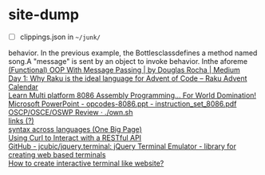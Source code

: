 # site-dump
* [ ] clippings.json in `~/junk/`  

behavior. In the previous example, the Bottlesclassdefines a method named song.A "message" is sent by an object to invoke behavior. Inthe aforeme  
[(Functional) OOP With Message Passing | by Douglas Rocha | Medium](https://medium.com/@douglasbellonrocha/functional-object-oriented-programming-with-message-passing-71979ca9d097)  
[](https://www.cia.gov/library/abbottabad-compound/E4/E4AAFF6DAF6863F459A8B4E52DFB9FF4_Manly.P.Hall_The.Secret.Teachings.of.All.Ages.pdf)
[Day 1: Why Raku is the ideal language for Advent of Code – Raku Advent Calendar](https://raku-advent.blog/2020/12/01/day-1-why-raku-is-ideal-for-advent-of-code/)  
[Learn Multi platform 8086 Assembly Programming... For World Domination!](https://www.chibialiens.com/8086/)  
[Microsoft PowerPoint - opcodes-8086.ppt - instruction_set_8086.pdf](http://cvg.dsi.unifi.it/colombo_now/calc/instruction_set_8086.pdf)  
[OSCP/OSCE/OSWP Review · ./own.sh](https://blog.own.sh/oscp-osce-oswp-review/)  
[links (?)](https://www.prismnet.com/~chuyser/ESSlinks.htm#Traditional)  
[syntax across languages (One Big Page)](http://rigaux.org/language-study/syntax-across-languages.html)  
[Using Curl to Interact with a RESTful API](https://blog.scottlowe.org/2014/02/19/using-curl-to-interact-with-a-restful-api/)  
[GitHub - jcubic/jquery.terminal: jQuery Terminal Emulator - library for creating web based terminals](https://github.com/jcubic/jquery.terminal)  
[How to create interactive terminal like website?](https://itnext.io/how-to-create-interactive-terminal-like-website-888bb0972288)
